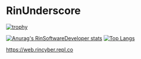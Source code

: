 # RinUnderscore

[![trophy](https://github-profile-trophy.vercel.app/?username=RinSoftwareDeveloper&theme=onedark)](https://github.com/ryo-ma/github-profile-trophy)

[![Anurag's RinSoftwareDeveloper stats](https://github-readme-stats.vercel.app/api?username=RinSoftwareDeveloper&show_icons=true&theme=radical)](https://github.com/anuraghazra/github-readme-stats) [![Top Langs](https://github-readme-stats.vercel.app/api/top-langs/?username=RinSoftwareDeveloper&show_icons=true&theme=radical)](https://github.com/anuraghazra/github-readme-stats)

https://web.rincyber.repl.co
